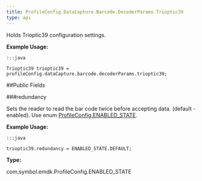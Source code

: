 ```yaml
---
title: ProfileConfig.DataCapture.Barcode.DecoderParams.Trioptic39
type: api
---
```



Holds Trioptic39 configuration settings. 
 
 

**Example Usage:**
	
	:::java
	
	Trioptic39 trioptic39 = profileConfig.dataCapture.barcode.decoderParams.trioptic39;
	


##Public Fields

###redundancy

Sets the reader to read the bar code twice before accepting data. (default - enabled). 
 Use enum [ ProfileConfig.ENABLED_STATE](../ProfileConfig-ENABLED_STATE).
 
 

**Example Usage:**
	
	:::java
	
	trioptic39.redundancy = ENABLED_STATE.DEFAULT;
	


**Type:**

com.symbol.emdk.ProfileConfig.ENABLED_STATE

